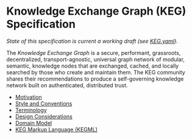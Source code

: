 # Knowledge Exchange Graph (KEG) Specification

*State of this specification is current a working draft (see
[KEG.yaml](KEG.yaml)).*

The *Knowledge Exchange Graph* is a secure, performant, grassroots,
decentralized, transport-agnostic, universal graph network of modular,
semantic, knowledge nodes that are exchanged, cached, and locally
searched by those who create and maintain them. The KEG community shares
their recommendations to produce a self-governing knowledge network
built on authenticated, distributed trust.

* [Motivation]
* [Style and Conventions](/style-and-conventions)
* [Terminology](/terminology)
* [Design Considerations](/design-considerations)
* [Domain Model](/domain-model)
* [KEG Markup Language (KEGML)](/kegml)

[Motivation]: /motivation

